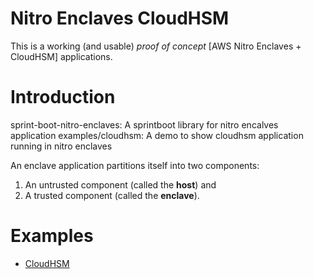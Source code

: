 # Nitro Enclaves CloudHSM

This is a working (and usable) _proof of concept_ [AWS Nitro Enclaves + CloudHSM] applications.

# Introduction

sprint-boot-nitro-enclaves: A sprintboot library for nitro encalves application 
examples/cloudhsm: A demo to show cloudhsm application running in nitro enclaves

An enclave application partitions itself into two components:

1. An untrusted component (called the **host**) and
2. A trusted component (called the **enclave**).


# Examples 

* [CloudHSM](examples/cloudhsm)
